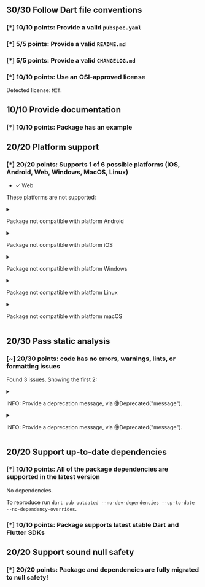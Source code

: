 ## 30/30 Follow Dart file conventions

### [*] 10/10 points: Provide a valid `pubspec.yaml`


### [*] 5/5 points: Provide a valid `README.md`


### [*] 5/5 points: Provide a valid `CHANGELOG.md`


### [*] 10/10 points: Use an OSI-approved license

Detected license: `MIT`.

## 10/10 Provide documentation

### [*] 10/10 points: Package has an example


## 20/20 Platform support

### [*] 20/20 points: Supports 1 of 6 possible platforms (iOS, Android, **Web**, Windows, MacOS, Linux)

* ✓ Web

These platforms are not supported:

<details>
<summary>

Package not compatible with platform Android
</summary>

Because:
* `package:dnd/dnd.dart` that imports:
* `dart:js`
</details>
<details>
<summary>

Package not compatible with platform iOS
</summary>

Because:
* `package:dnd/dnd.dart` that imports:
* `dart:js`
</details>
<details>
<summary>

Package not compatible with platform Windows
</summary>

Because:
* `package:dnd/dnd.dart` that imports:
* `dart:js`
</details>
<details>
<summary>

Package not compatible with platform Linux
</summary>

Because:
* `package:dnd/dnd.dart` that imports:
* `dart:js`
</details>
<details>
<summary>

Package not compatible with platform macOS
</summary>

Because:
* `package:dnd/dnd.dart` that imports:
* `dart:js`
</details>

## 20/30 Pass static analysis

### [~] 20/30 points: code has no errors, warnings, lints, or formatting issues

Found 3 issues. Showing the first 2:

<details>
<summary>

INFO: Provide a deprecation message, via @Deprecated("message").
</summary>

`lib/src/draggable.dart:62:3`

```
   ╷
62 │   @deprecated
   │   ^^^^^^^^^^^
   ╵
```

To reproduce make sure you are using the [lints_core](https://pub.dev/packages/lints) and run `dart analyze lib/src/draggable.dart`
</details>
<details>
<summary>

INFO: Provide a deprecation message, via @Deprecated("message").
</summary>

`lib/src/draggable.dart:66:3`

```
   ╷
66 │   @deprecated
   │   ^^^^^^^^^^^
   ╵
```

To reproduce make sure you are using the [lints_core](https://pub.dev/packages/lints) and run `dart analyze lib/src/draggable.dart`
</details>

## 20/20 Support up-to-date dependencies

### [*] 10/10 points: All of the package dependencies are supported in the latest version

No dependencies.

To reproduce run `dart pub outdated --no-dev-dependencies --up-to-date --no-dependency-overrides`.


### [*] 10/10 points: Package supports latest stable Dart and Flutter SDKs


## 20/20 Support sound null safety

### [*] 20/20 points: Package and dependencies are fully migrated to null safety!

